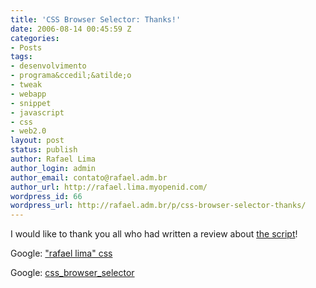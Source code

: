```yaml
---
title: 'CSS Browser Selector: Thanks!'
date: 2006-08-14 00:45:59 Z
categories:
- Posts
tags:
- desenvolvimento
- programa&ccedil;&atilde;o
- tweak
- webapp
- snippet
- javascript
- css
- web2.0
layout: post
status: publish
author: Rafael Lima
author_login: admin
author_email: contato@rafael.adm.br
author_url: http://rafael.lima.myopenid.com/
wordpress_id: 66
wordpress_url: http://rafael.adm.br/p/css-browser-selector-thanks/
---
```


I would like to thank you all who had written a review about <a href="http://rafael.adm.br/css_browser_selector">the script</a>!

Google: <a href="http://www.google.com/search?hs=t0P&hl=en&lr=&client=firefox-a&rls=org.mozilla%3Aen-US%3Aofficial&q=%22rafael+lima%22+css&btnG=Search">"rafael lima" css</a>

Google: <a href="http://www.google.com/search?hs=ugk&hl=en&lr=&client=firefox-a&rls=org.mozilla%3Aen-US%3Aofficial&q=css_browser_selector&btnG=Search">css_browser_selector</a>
